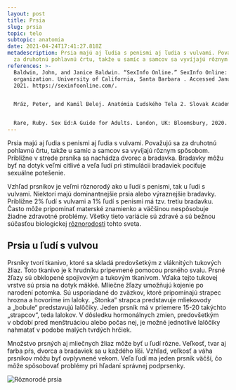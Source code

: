 ```yaml
---
layout: post
title: Prsia
slug: prsia
topic: telo
subtopic: anatomia
date: 2021-04-24T17:41:27.818Z
metadescription: Prsia majú aj ľudia s penismi aj ľudia s vulvami. Považujú sa
  za druhotnú pohlavnú črtu, takže u samíc a samcov sa vyvíjajú rôznym spôsobom.
references: >-
  Baldwin, John, and Janice Baldwin. “SexInfo Online.” SexInfo Online: nonprofit
  organization. University of California, Santa Barbara . Accessed January 1,
  2021. https://sexinfoonline.com/. 


  Mráz, Peter, and Kamil Belej. Anatómia Ľudského Tela 2. Slovak Academic Press, 2016. 


  Rare, Ruby. Sex Ed:A Guide for Adults. London, UK: Bloomsbury, 2020.
---
```

Prsia majú aj ľudia s penismi aj ľudia s vulvami. Považujú sa za druhotnú pohlavnú črtu, takže u samíc a samcov sa vyvíjajú rôznym spôsobom. Približne v strede prsníka sa nachádza dvorec a bradavka. Bradavky môžu byť na dotyk veľmi citlivé a veľa ľudí pri stimulácii bradaviek pociťuje sexuálne potešenie. 

Vzhľad prsníkov je veľmi rôznorodý ako u ľudí s penismi, tak u ľudí s vulvami. Niektorí majú dominantnejšie prsia alebo výraznejšie bradavky. Približne 2% ľudí s vulvami a 1% ľudí s penismi má tzv. tretiu bradavku. Často môže pripomínať materské znamienko a väčšinou nespôsobuje žiadne zdravotné problémy. Všetky tieto variácie sú zdravé a sú bežnou súčasťou biologickej [rôznorodosti](https://pensive-newton-39aa56.netlify.app/roznorodost/) tohto sveta. 

## Prsia u ľudí s vulvou

Prsníky tvorí tkanivo, ktoré sa skladá predovšetkým z vláknitých tukových žliaz. Toto tkanivo je k hrudníku pripevnené pomocou prsného svalu. Prsné žľazy sú obklopené spojivovým a tukovým tkanivom. Vďaka tejto tukovej vrstve sú prsia na dotyk mäkké. Mliečne žľazy umožňujú kojenie po narodení potomka. Sú usporiadané do zväzkov, ktoré pripomínajú strapec hrozna a hovoríme im laloky. „Stonka“ strapca predstavuje mliekovody a „bobule“ predstavujú lalôčiky. Jeden prsník má v priemere 15-20 takýchto „strapcov“, teda lalokov. V dôsledku hormonálnych zmien, predovšetkým v období pred menštruáciou alebo počas nej, je možné jednotlivé lalôčiky nahmatať v podobe malých tvrdých hrčiek. 

Množstvo prsných aj mliečnych žliaz môže byť u ľudí rôzne. Veľkosť, tvar aj farba pŕs, dvorca a bradaviek sa u každého líši. Vzhľad, veľkosť a váha prsníkov môžu byť ovplyvnené vekom. Veľa ľudí ma jeden prsník väčší, čo môže spôsobovať problémy pri hľadaní správnej podprsenky. 

<div class="flex flex-wrap justify-around">
<img src="/images/uploads/breasts.jpg" alt="Rôznorodé prsia">
</div>